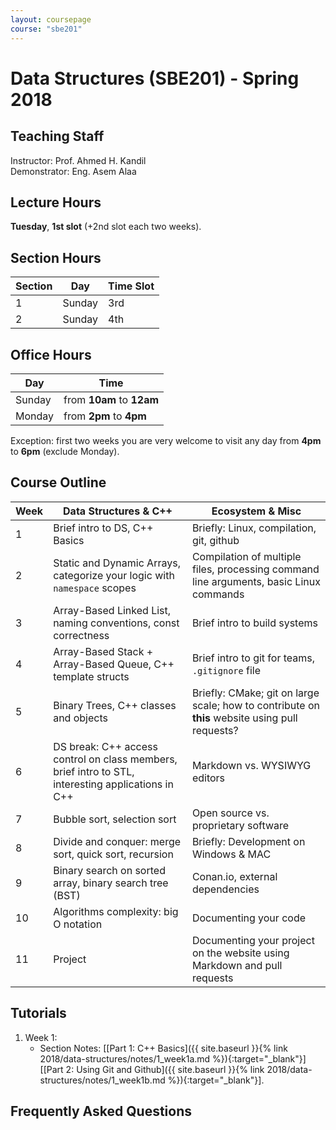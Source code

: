 ```yaml
---
layout: coursepage
course: "sbe201"
---
```


# Data Structures \(SBE201\) - Spring 2018

## Teaching Staff

Instructor: Prof. Ahmed H. Kandil  
Demonstrator:  Eng. Asem Alaa  

## Lecture Hours

**Tuesday**, **1st slot** (+2nd slot each two weeks).

## Section Hours

| Section | Day | Time Slot |
|---------|-----|-----------|
|   1     | Sunday | 3rd |
|   2     | Sunday | 4th |

## Office Hours

| Day | Time |
|-----|-----------|
| Sunday | from **10am** to **12am** |
| Monday | from **2pm** to **4pm** |

Exception: first two weeks you are very welcome to visit any day from **4pm** to **6pm** (exclude Monday).

## Course Outline

| Week | Data Structures & C++ | Ecosystem & Misc |
|------|----------------------|-----------|
| 1 | Brief intro to DS, C++ Basics | Briefly: Linux, compilation, git, github |
| 2 | Static and Dynamic Arrays, categorize your logic with `namespace` scopes | Compilation of multiple files, processing command line arguments, basic Linux commands |
| 3 | Array-Based Linked List, naming conventions, const correctness| Brief intro to build systems |
| 4 | Array-Based Stack + Array-Based Queue, C++ template structs | Brief intro to  git for teams, `.gitignore` file |
| 5 | Binary Trees, C++ classes and objects  | Briefly: CMake; git on large scale; how to contribute on **this** website using pull requests? |
| 6 | DS break: C++ access control on class members, brief intro to STL, interesting applications in C++ | Markdown vs. WYSIWYG editors |
| 7 | Bubble sort, selection sort  | Open source vs. proprietary software  |
| 8 | Divide and conquer: merge sort, quick sort, recursion  | Briefly: Development on Windows & MAC |
| 9 | Binary search on sorted array, binary search tree (BST)  |  Conan.io, external dependencies |
| 10 | Algorithms complexity: big O notation  | Documenting your code |
| 11 | Project  | Documenting your project on the website using Markdown and pull requests |

## Tutorials
 
1. Week 1:
    * Section Notes: \[[Part 1: C++ Basics]({{ site.baseurl }}{% link 2018/data-structures/notes/1_week1a.md %}){:target="_blank"}\] \[[Part 2: Using Git and Github]({{ site.baseurl }}{% link 2018/data-structures/notes/1_week1b.md %}){:target="_blank"}\].

<!-- * [Slides]({{ site.baseurl }}{% link 2018/data-structures/presentations/test/index.html %}){:target="_blank"}
    * [Assignment]({{ site.baseurl }}{% link 2018/data-structures/notes/1_week1assignment.md %}){:target="_blank"} 
    -->

## Frequently Asked Questions